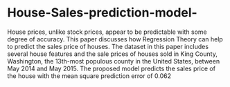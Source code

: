 # House-Sales-prediction-model-


House prices, unlike stock prices, appear to be predictable with some degree of accuracy. 
This paper discusses how Regression Theory can help to predict the sales price of houses. 
The dataset in this paper includes several house features and the sale prices of houses sold in King County,
Washington, the 13th-most populous county in the United States, between May 2014 and May 2015. 
The proposed model predicts the sales price of the house with the mean square prediction error of 0.062
